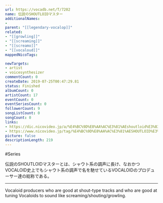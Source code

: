 ```yaml
---
url: https://vocadb.net/T/7202
name: 伝説のSHOUTLOIDマスター
additionalNames: 
- 
parent: "[[legendary-vocalop]]"
related:
- "[[growling]]"
- "[[screaming]]"
- "[[screamo]]"
- "[[vocaloud]]"
mappedNicoTags:

newTargets:
- artist
- voicesynthesizer
commentCount: 0
createDate: 2019-07-25T00:47:29.81
status: Finished
albumCount: 0
artistCount: 17
eventCount: 0
eventSeriesCount: 0
followerCount: 9
songListCount: 0
songCount: 0
links: 
- https://dic.nicovideo.jp/a/%E4%BC%9D%E8%AA%AC%E3%81%AEshoutloid%E3%83%9E%E3%82%B9%E3%82%BF%E3%83%BC
- https://www.nicovideo.jp/tag/%E4%BC%9D%E8%AA%AC%E3%81%AESHOUTLOID%E3%83%9E%E3%82%B9%E3%82%BF%E3%83%BC
picture: false
descriptionLength: 219
---
```


#Series

伝説のSHOUTLOIDマスターとは、シャウト系の調声に長け、なおかつVOCALOID史上でもシャウト系の調声で名を馳せているVOCALOIDのプロデューサー達の総称である。

---

Vocaloid producers who are good at shout-type tracks and who are good at tuning Vocaloids to sound like screaming/shouting/growling.